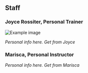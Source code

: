 ## Staff

### Joyce Rossiter, Personal Trainer
![Example image](/images/climbing.jpg)

*Personal info here. Get from Joyce*

### Marisca, Personal Instructor
*Personal info here. Get from Marisca*

